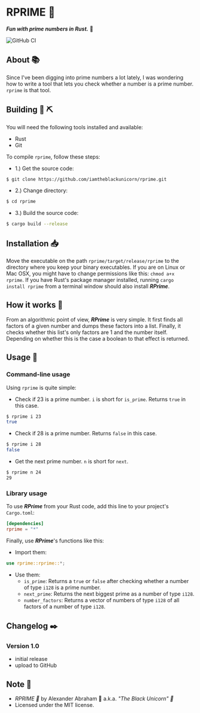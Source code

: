 # RPRIME :abacus:

***Fun with prime numbers in Rust.*** :abacus:

![GitHub CI](https://github.com/iamtheblackunicorn/rprime/actions/workflows/rust.yml/badge.svg)

## About :books:

Since I've been digging into prime numbers a lot lately, I was wondering how to write a tool that lets you check whether a number is a prime number. `rprime` is that tool.

## Building :hammer: :pick:

You will need the following tools installed and available:

- Rust
- Git

To compile `rprime`, follow these steps:

- 1.) Get the source code:
```bash
$ git clone https://github.com/iamtheblackunicorn/rprime.git
```
- 2.) Change directory:
```bash
$ cd rprime
```
- 3.) Build the source code:
```bash
$ cargo build --release
```

## Installation :inbox_tray:

Move the executable on the path `rprime/target/release/rprime` to the directory where you keep your binary executables. If you are on Linux or Mac OSX, you might have to change permissions like this: `chmod a+x rprime`. If you have Rust's package manager installed, running `cargo install rprime` from a terminal window should also install ***RPrime***.

## How it works :abacus:

From an algorithmic point of view, ***RPrime*** is very simple. It first finds all factors of a given number and dumps these factors into a list. Finally, it checks whether this list's only factors are 1 and the number itself. Depending on whether this is the case a boolean to that effect is returned.

## Usage :book:

### Command-line usage

Using `rprime` is quite simple:
- Check if 23 is a prime number. `i` is short for `is_prime`. Returns `true` in this case.
```bash
$ rprime i 23
true
```
- Check if 28 is a prime number. Returns `false` in this case.
```bash
$ rprime i 28
false
```
- Get the next prime number. `n` is short for `next`.
```bash
$ rprime n 24
29
```

### Library usage

To use ***RPrime*** from your Rust code, add this line to your project's `Cargo.toml`:

```TOML
[dependencies]
rprime = "*"
```

Finally, use ***RPrime***'s functions like this:

- Import them:

```Rust
use rprime::rprime::*;
```

- Use them:
  - `is_prime`: Returns a `true` or `false` after checking whether a number of type `i128` is a prime number.
  - `next_prime`: Returns the next biggest prime as a number of type `i128`.
  - `number_factors`: Returns a vector of numbers of type `i128` of all factors of a number of type `i128`.

## Changelog :black_nib:

### Version 1.0

- initial release
- upload to GitHub

## Note :scroll:

- *RPRIME :abacus:* by Alexander Abraham :black_heart: a.k.a. *"The Black Unicorn" :unicorn:*
- Licensed under the MIT license.
